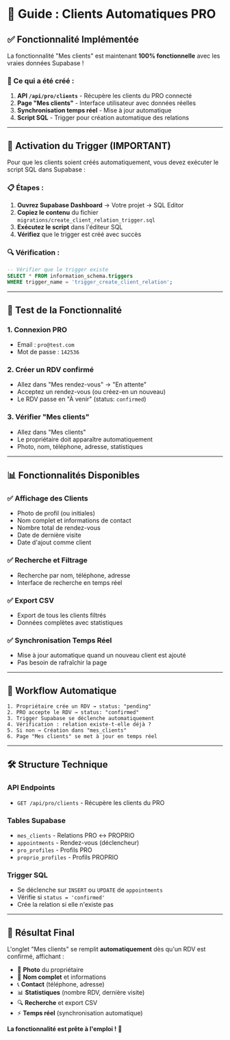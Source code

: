 # 🎯 Guide : Clients Automatiques PRO

## ✅ Fonctionnalité Implémentée

La fonctionnalité "Mes clients" est maintenant **100% fonctionnelle** avec les vraies données Supabase !

### 🔧 Ce qui a été créé :

1. **API `/api/pro/clients`** - Récupère les clients du PRO connecté
2. **Page "Mes clients"** - Interface utilisateur avec données réelles
3. **Synchronisation temps réel** - Mise à jour automatique
4. **Script SQL** - Trigger pour création automatique des relations

---

## 🚀 Activation du Trigger (IMPORTANT)

Pour que les clients soient créés automatiquement, vous devez exécuter le script SQL dans Supabase :

### 📋 Étapes :

1. **Ouvrez Supabase Dashboard** → Votre projet → SQL Editor
2. **Copiez le contenu** du fichier `migrations/create_client_relation_trigger.sql`
3. **Exécutez le script** dans l'éditeur SQL
4. **Vérifiez** que le trigger est créé avec succès

### 🔍 Vérification :
```sql
-- Vérifier que le trigger existe
SELECT * FROM information_schema.triggers 
WHERE trigger_name = 'trigger_create_client_relation';
```

---

## 🧪 Test de la Fonctionnalité

### 1. **Connexion PRO**
- Email : `pro@test.com`
- Mot de passe : `142536`

### 2. **Créer un RDV confirmé**
- Allez dans "Mes rendez-vous" → "En attente"
- Acceptez un rendez-vous (ou créez-en un nouveau)
- Le RDV passe en "À venir" (status: `confirmed`)

### 3. **Vérifier "Mes clients"**
- Allez dans "Mes clients"
- Le propriétaire doit apparaître automatiquement
- Photo, nom, téléphone, adresse, statistiques

---

## 📊 Fonctionnalités Disponibles

### ✅ **Affichage des Clients**
- Photo de profil (ou initiales)
- Nom complet et informations de contact
- Nombre total de rendez-vous
- Date de dernière visite
- Date d'ajout comme client

### ✅ **Recherche et Filtrage**
- Recherche par nom, téléphone, adresse
- Interface de recherche en temps réel

### ✅ **Export CSV**
- Export de tous les clients filtrés
- Données complètes avec statistiques

### ✅ **Synchronisation Temps Réel**
- Mise à jour automatique quand un nouveau client est ajouté
- Pas besoin de rafraîchir la page

---

## 🔄 Workflow Automatique

```
1. Propriétaire crée un RDV → status: "pending"
2. PRO accepte le RDV → status: "confirmed"
3. Trigger Supabase se déclenche automatiquement
4. Vérification : relation existe-t-elle déjà ?
5. Si non → Création dans "mes_clients"
6. Page "Mes clients" se met à jour en temps réel
```

---

## 🛠️ Structure Technique

### **API Endpoints**
- `GET /api/pro/clients` - Récupère les clients du PRO

### **Tables Supabase**
- `mes_clients` - Relations PRO ↔ PROPRIO
- `appointments` - Rendez-vous (déclencheur)
- `pro_profiles` - Profils PRO
- `proprio_profiles` - Profils PROPRIO

### **Trigger SQL**
- Se déclenche sur `INSERT` ou `UPDATE` de `appointments`
- Vérifie si `status = 'confirmed'`
- Crée la relation si elle n'existe pas

---

## 🎯 Résultat Final

L'onglet "Mes clients" se remplit **automatiquement** dès qu'un RDV est confirmé, affichant :

- 📸 **Photo** du propriétaire
- 👤 **Nom complet** et informations
- 📞 **Contact** (téléphone, adresse)
- 📊 **Statistiques** (nombre RDV, dernière visite)
- 🔍 **Recherche** et export CSV
- ⚡ **Temps réel** (synchronisation automatique)

**La fonctionnalité est prête à l'emploi !** 🚀











